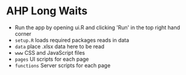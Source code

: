 # AHP Long Waits

* Run the app by opening ui.R and clicking 'Run' in the top right hand corner
* `setup.R` loads required packages reads in data
* `data` place .xlsx data here to be read
* `www` CSS and JavaScript files
* `pages` UI scripts for each page
* `functions` Server scripts for each page

